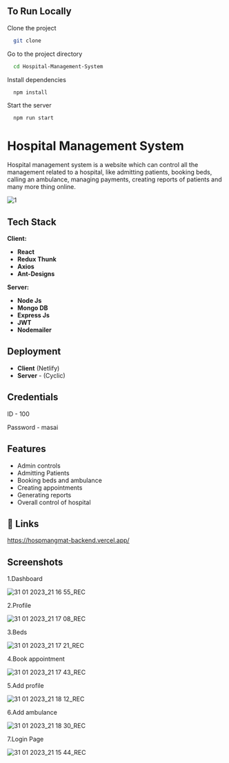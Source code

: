 
## To Run Locally

Clone the project

```bash
  git clone
```

Go to the project directory

```bash
  cd Hospital-Management-System
```

Install dependencies

```bash
  npm install
```

Start the server

```bash
  npm run start
```


# Hospital Management System

Hospital management system is a website which can control all the management related to a hospital, like admitting patients, booking beds, calling an ambulance, managing payments, creating reports of patients and many more thing online.

![1](https://user-images.githubusercontent.com/100460788/215811132-40070d36-862a-4154-adc0-903c6fa65394.jpg)

## Tech Stack

**Client:** 

- **React**
- **Redux Thunk**
- **Axios**
- **Ant-Designs**

**Server:**

- **Node Js**
- **Mongo DB**
- **Express Js**
- **JWT**
- **Nodemailer**

## Deployment

- **Client**  (Netlify)
- **Server** - (Cyclic)

## Credentials

ID - 100

Password - masai

## Features

- Admin controls
- Admitting Patients
- Booking beds and ambulance
- Creating appointments
- Generating reports 
- Overall control of hospital

## 🔗 Links

https://hospmangmat-backend.vercel.app/




## Screenshots

1.Dashboard

![31 01 2023_21 16 55_REC](https://user-images.githubusercontent.com/100460788/215808721-eb9f8778-53df-43fe-a1ab-662c0ff78c4f.png)

2.Profile

![31 01 2023_21 17 08_REC](https://user-images.githubusercontent.com/100460788/215808736-31e6dd9e-e5f3-4a48-9bbf-d505c27579c2.png)

3.Beds

![31 01 2023_21 17 21_REC](https://user-images.githubusercontent.com/100460788/215808740-af93a793-4a82-44c5-9eab-1bc11a6a6068.png)

4.Book appointment

![31 01 2023_21 17 43_REC](https://user-images.githubusercontent.com/100460788/215808744-417cbac9-eb6c-41d0-a4a9-414bb91cd03e.png)

5.Add profile

![31 01 2023_21 18 12_REC](https://user-images.githubusercontent.com/100460788/215808745-9813e61d-a13c-447f-b3c9-1f910ba8531f.png)

6.Add ambulance

![31 01 2023_21 18 30_REC](https://user-images.githubusercontent.com/100460788/215808748-9bb5d05d-afb1-41a3-9427-38089a28d0ed.png)

7.Login Page

![31 01 2023_21 15 44_REC](https://user-images.githubusercontent.com/100460788/215808752-4ebfb582-1db0-45e4-ac53-a87a5f1b75ea.png)




